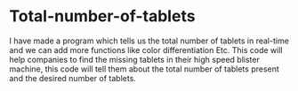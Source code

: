 # Total-number-of-tablets
I have made a program which tells us the total number of tablets in real-time and we can add more functions like color differentiation Etc. This code will help companies to find the missing tablets in their high speed blister machine,  this code will tell them about the total number of tablets present and the desired number of tablets. 
